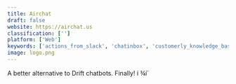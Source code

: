 ```yaml
---
title: Airchat
draft: false 
website: https://airchat.us
classification: ['']
platform: ['Web']
keywords: ['actions_from_slack', 'chatinbox', 'customerly_knowledge_base_platform', 'drift', 'faqbot', 'free_knowledge_base_by_dashly', 'freshdesk', 'helpcrunch_knowledge_base', 'helpspace', 'intercom', 'jane.ai', 'landbot', 'messenger_customer_chat', 'mutiny', 'offsi', 'river', 'the_real_time_chat', 'whatshelp_widget', 'switchboard.chat', 'typedesk']
image: logo.png
---
```

A better alternative to Drift chatbots. Finally!  í ¾í´